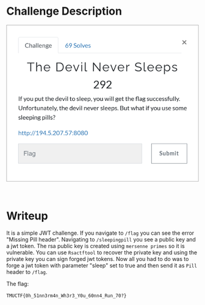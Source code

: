 # Challenge Description
<p align="center">
  <img src="Challenge.png">
</p>
<br>

# Writeup
It is a simple JWT challenge. If you navigate to `/flag` you can see the error "Missing Pill header". Navigating to `/sleepingpill` you see a public key and a jwt token.
The rsa public key is created using `mersenne primes` so it is vulnerable. You can use `Rsactftool` to recover the private key and using the private key you can sign
forged jwt tokens. Now all you had to do was to forge a jwt token with parameter "sleep" set to true and then send it as `Pill` header to `/flag`.

The flag:
```
TMUCTF{0h_51nn3rm4n_Wh3r3_Y0u_60nn4_Run_70?}
```
